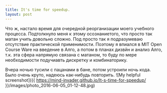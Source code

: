 ```yaml
---
title: It's time for speedup.
layout: post
---
```


Что ж, настало время для очередной реорганизации моего учебного процесса. Подтолкнуло меня к этому осознаниетого, что просто так матан учить довольно сложно. Под просто так я подразумеваю отсутствие практической применимости.
Поэтому я впиался в MIT Open Course Ware на введение в Алго, а потом в планах дизвйн и анализ Алго, т.к. эта сфера напрямую связана с матаном, то буду по мере необходимости подучиавть дискретку и комбинаторику.

Вчера ночью тусили с пацанами в бане, потом устроили ночь кода. Было очень круто, надеюсь как-нибудь повторить.
![My helpful screenshot]({{ https://mind-invader.github.io/It-s-time-for-speedup/ }}/images/photo_2016-06-05_01-12-48.jpg)
